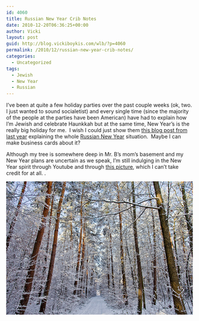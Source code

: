 ```yaml
---
id: 4060
title: Russian New Year Crib Notes
date: 2010-12-20T06:36:25+00:00
author: Vicki
layout: post
guid: http://blog.vickiboykis.com/wlb/?p=4060
permalink: /2010/12/russian-new-year-crib-notes/
categories:
  - Uncategorized
tags:
  - Jewish
  - New Year
  - Russian
---
```

I&#8217;ve been at quite a few holiday parties over the past couple weeks (ok, two. I just wanted to sound socialetist) and every single time (since the majority of the people at the parties have been American) have had to explain how I&#8217;m Jewish and celebrate Haunkkah but at the same time, New Year&#8217;s is the really big holiday for me.  I wish I could just show them [this blog post from last year](http://blog.vickiboykis.com/wlb/2009/11/23/whats-the-deal-with-the-russian-new-year-tree/) explaining the whole [Russian New Year](http://blog.vickiboykis.com/wlb/2009/11/23/monday-photo-blues/) situation.  Maybe I can make business cards about it?

Although my tree is somewhere deep in Mr. B&#8217;s mom&#8217;s basement and my New Year plans are uncertain as we speak, I&#8217;m still indulging in the New Year spirit through Youtube and through [this picture](http://500px.com/photo/264919), which I can&#8217;t take credit for at all. .

<p style="text-align: center;">
  <a href="https://raw.githubusercontent.com/veekaybee/wlb/gh-pages/assets/images/2010/12/4.jpeg"><img class="aligncenter size-full wp-image-4061" title="4" src="https://raw.githubusercontent.com/veekaybee/wlb/gh-pages/assets/images/2010/12/4.jpeg" alt="" width="540" height="360" /></a>
</p>